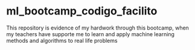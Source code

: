 # ml_bootcamp_codigo_facilito
This repository is evidence of my hardwork through this bootcamp, when my teachers have supporte me to learn and apply machine learning methods and algorithms to real life problems
